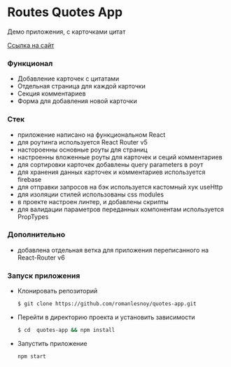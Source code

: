 # Routes Quotes App

Демо приложения, с карточками цитат

[Ссылка на сайт](https://router-quotes-app.netlify.app/quotes)

### Функционал

-   Добавление карточек с цитатами
-   Отдельная страница для каждой карточки
-   Секция комментариев
-   Форма для добавления новой карточки

### Стек

-   приложение написано на функциональном React
-   для роутинга используется React Router v5
-   настороенны основные роуты для страниц
-   настроенны вложенные роуты для карточек и сеций комментариев
-   для сортировки карточек добавлены query parameters в роут
-   для хранения данных карточек и комментариев используется firebase
-   для отправки запросов на бэк используется кастомный хук useHttp
-   для изоляции стилей использованы css modules
-   в проекте настроен линтер, и добавлены скрипты
-   для валидации параметров переданных компонентам используется PropTypes

### Дополнительно

-   добавлена отдельная ветка для приложения переписанного на React-Router v6

### Запуск приложения

-   Клонировать репозиторий
    ```bash
    $ git clone https://github.com/romanlesnoy/quotes-app.git
    ```
-   Перейти в директорию проекта и установить зависимости
    ```bash
    $ cd  quotes-app && npm install
    ```
-   Запустить приложение
    ```bash
    npm start
    ```
